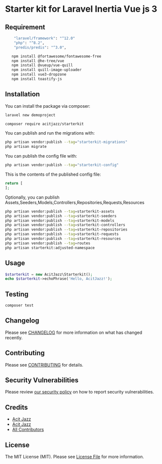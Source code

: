 # Starter kit for Laravel Inertia Vue js 3


## Requirement 
```bash
    "laravel/framework": "^12.0"
    "php": "^8.2",
    "predis/predis": "^3.0",
```

```bash
   npm install @fortawesome/fontawesome-free
   npm install @he-tree/vue
   npm install @vueup/vue-quill
   npm install quill-image-uploader
   npm install vue3-dropzone
   npm install toastify-js
```
## Installation

You can install the package via composer:


```bash
laravel new demoproject
```
```bash
composer require acitjazz/starterkit
```

You can publish and run the migrations with:

```bash
php artisan vendor:publish --tag="starterkit-migrations"
php artisan migrate
```

You can publish the config file with:

```bash
php artisan vendor:publish --tag="starterkit-config"
```

This is the contents of the published config file:

```php
return [
];
```

Optionally, you can publish Assets,Seeders,Models,Controllers,Repositories,Requests,Resources

```bash
php artisan vendor:publish --tag=starterkit-assets
php artisan vendor:publish --tag=starterkit-seeders
php artisan vendor:publish --tag=starterkit-models
php artisan vendor:publish --tag=starterkit-controllers
php artisan vendor:publish --tag=starterkit-repositories
php artisan vendor:publish --tag=starterkit-requests
php artisan vendor:publish --tag=starterkit-resources
php artisan vendor:publish --tag=routes
php artisan starterkit:adjusted-namespace
```

## Usage

```php
$starterkit = new AcitJazz\Starterkit();
echo $starterkit->echoPhrase('Hello, AcitJazz!');
```

## Testing

```bash
composer test
```

## Changelog

Please see [CHANGELOG](CHANGELOG.md) for more information on what has changed recently.

## Contributing

Please see [CONTRIBUTING](CONTRIBUTING.md) for details.

## Security Vulnerabilities

Please review [our security policy](../../security/policy) on how to report security vulnerabilities.

## Credits

- [Acit Jazz](https://github.com/Acit-Jazz)
- [Acit Jazz](https://github.com/AcitJazz)
- [All Contributors](../../contributors)

## License

The MIT License (MIT). Please see [License File](LICENSE.md) for more information.
